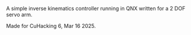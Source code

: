 A simple inverse kinematics controller running in QNX written for a 2 DOF servo arm.

Made for CuHacking 6, Mar 16 2025.
